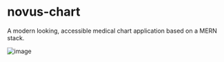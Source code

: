 # novus-chart
A modern looking, accessible medical chart application based on a MERN stack.

![image](https://user-images.githubusercontent.com/35516367/124661472-5e934780-de5c-11eb-960b-5876a027fa37.png)
